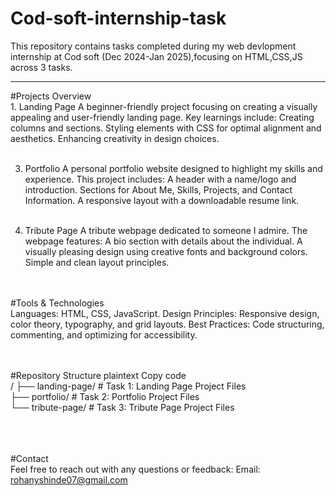 # Cod-soft-internship-task
This repository contains tasks completed during my web devlopment internship at Cod soft (Dec 2024-Jan 2025),focusing on HTML,CSS,JS across 3 tasks. 

<hr>
#Projects Overview<br>
1. Landing Page
A beginner-friendly project focusing on creating a visually appealing and user-friendly landing page. Key learnings include:
Creating columns and sections.
Styling elements with CSS for optimal alignment and aesthetics.
Enhancing creativity in design choices.
<br><br>

3. Portfolio
A personal portfolio website designed to highlight my skills and experience. This project includes:
A header with a name/logo and introduction.
Sections for About Me, Skills, Projects, and Contact Information.
A responsive layout with a downloadable resume link.
<br><br>

3. Tribute Page
A tribute webpage dedicated to someone I admire. The webpage features:
A bio section with details about the individual.
A visually pleasing design using creative fonts and background colors.
Simple and clean layout principles.
<br><br><br>

#Tools & Technologies<br>
Languages: HTML, CSS, JavaScript.
Design Principles: Responsive design, color theory, typography, and grid layouts.
Best Practices: Code structuring, commenting, and optimizing for accessibility.
<br><br><br>

#Repository Structure
plaintext
Copy code<br>
/
├── landing-page/         # Task 1: Landing Page Project Files<br>
├── portfolio/            # Task 2: Portfolio Project Files<br>
└── tribute-page/         # Task 3: Tribute Page Project Files<br>

<br><br><br>
#Contact<br>
Feel free to reach out with any questions or feedback:
Email: rohanyshinde07@gmail.com
